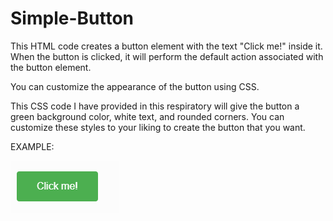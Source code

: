 # Simple-Button

This HTML code creates a button element with the text "Click me!" inside it. When the button is clicked, it will perform the default action associated with the button element.

You can customize the appearance of the button using CSS.

This CSS code I have provided in this respiratory will give the button a green background color, white text, and rounded corners. You can customize these styles to your liking to create the button that you want.

EXAMPLE:

![Rainbow Effect](https://raw.githubusercontent.com/My-TutoriaIs/Simple-Button/main/example.png)
